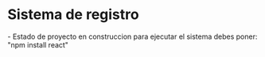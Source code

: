 <h1> Sistema de registro</h1>
- Estado de proyecto en construccion
para ejecutar el sistema debes poner:
"npm install react"
